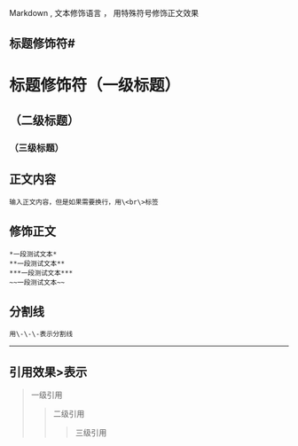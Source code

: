 Markdown , 文本修饰语言 ， 用特殊符号修饰正文效果<br>

## 标题修饰符\#

# 标题修饰符（一级标题）
## （二级标题）
### （三级标题）

## 正文内容
	输入正文内容，但是如果需要换行，用\<br\>标签

## 修饰正文
	*一段测试文本*
	**一段测试文本**
	***一段测试文本***
	~~一段测试文本~~

## 分割线

	用\-\-\-表示分割线
---

## 引用效果\>表示
> 一级引用
>> 二级引用
>>> 三级引用
